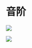 # 音阶

![](http://cdn.qiniu.liyansheng.top/img/20240828094809.png)

![](http://cdn.qiniu.liyansheng.top/img/234057acovdggotvdusgw4.jpg)
